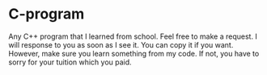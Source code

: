 # C-program
Any C++ program that I learned from school. Feel free to make a request. I will response to you as soon as I see it.
You can copy it if you want. However, make sure you learn something from my code. If not, you have to sorry for your tuition which you paid.

